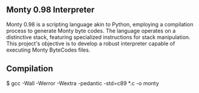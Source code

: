 ## Monty 0.98 Interpreter
Monty 0.98 is a scripting language akin to Python, employing a compilation process to generate Monty byte codes.
The language operates on a distinctive stack, featuring specialized instructions for stack manipulation.
This project's objective is to develop a robust interpreter capable of executing Monty ByteCodes files.

## Compilation
$ gcc -Wall -Werror -Wextra -pedantic -std=c89 *.c -o monty
